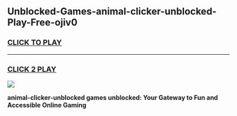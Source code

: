 
## Unblocked-Games-animal-clicker-unblocked-Play-Free-ojiv0
<h3>
<a href="https://premium76.site?title=animal-clicker-unblocked&ref=21A">CLICK TO PLAY</a></h3>
<hr>

<h3>
<a href="https://premium76.site?title=animal-clicker-unblocked&ref=21A">CLICK 2 PLAY</a>
  
</h3>

<a href="https://premium76.site?title=animal-clicker-unblocked&ref=21A"><img src="https://clearcache.store/games.png"></a>


**animal-clicker-unblocked games unblocked: Your Gateway to Fun and Accessible Online Gaming**
